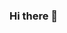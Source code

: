 ### Hi there 👋

<!--
**DefaultaideN/defaultaiden** is a ✨ _special_ ✨ repository because its `README.md` (this file) appears on your GitHub profile.

Here are some ideas to get you started:

- 🔭 I’m currently working on satellite signal processing for air surveillance.
- 🌱 I’m currently learning FPGA programming and digital beam forming.
- 🤔 I’m looking for help with Machine Learning models on FPGA
- 💬 Ask me about FPGAs & networks!
- 📫 How to reach me: guohongxiang@buaa.edu.cn 
- 😄 Pronouns: Male
- ⚡ Fun fact: Crazy jazz & Amateur Radio lover!
-->
